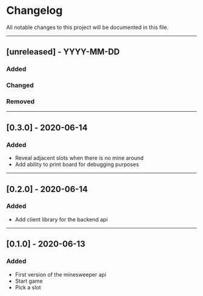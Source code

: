# Changelog

All notable changes to this project will be documented in this file.

---

## [unreleased] - YYYY-MM-DD
### Added
### Changed
### Removed

---

## [0.3.0] - 2020-06-14
### Added
- Reveal adjacent slots when there is no mine around
- Add ability to print board for debugging purposes

---

## [0.2.0] - 2020-06-14
### Added
- Add client library for the backend api

---

## [0.1.0] - 2020-06-13

### Added
- First version of the minesweeper api
- Start game
- Pick a slot
